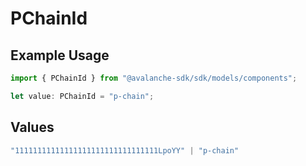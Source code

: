 # PChainId

## Example Usage

```typescript
import { PChainId } from "@avalanche-sdk/sdk/models/components";

let value: PChainId = "p-chain";
```

## Values

```typescript
"11111111111111111111111111111111LpoYY" | "p-chain"
```